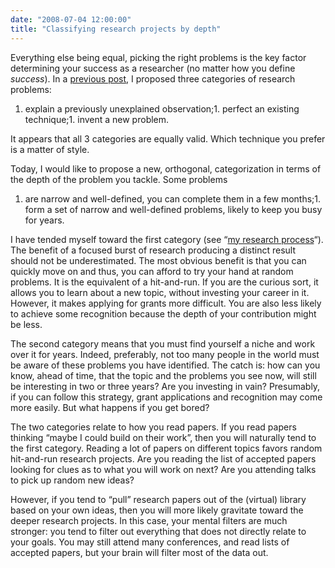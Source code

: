 ```yaml
---
date: "2008-07-04 12:00:00"
title: "Classifying research projects by depth"
---
```




Everything else being equal, picking the right problems is the key factor determining your success as a researcher (no matter how you define <em>success</em>). In a [previous post](/lemire/blog/2008/06/24/good-research-invent-new-problems-or-explain-mysteries/), I proposed three categories of research problems:
1. explain a previously unexplained observation;1. perfect an existing technique;1. invent a new problem.

It appears that all 3 categories are equally valid. Which technique you prefer is a matter of style.

Today, I would like to propose a new, orthogonal, categorization in terms of the depth of the problem you tackle. Some problems

1. are narrow and well-defined, you can complete them in a few months;1. form a set of narrow and well-defined problems, likely to keep you busy for years.

I have tended myself toward the first category (see &ldquo;[my research process](/lemire/blog/2007/11/19/my-research-process/)&ldquo;). The benefit of a focused burst of research producing a distinct result should not be underestimated. The most obvious benefit is that you can quickly move on and thus, you can afford to try your hand at random problems. It is the equivalent of a hit-and-run. If you are the curious sort, it allows you to learn about a new topic, without investing your career in it. However, it makes applying for grants more difficult. You are also less likely to achieve some recognition because the depth of your contribution might be less.

The second category means that you must find yourself a niche and work over it for years. Indeed, preferably, not too many people in the world must be aware of these problems you have identified. The catch is: how can you know, ahead of time, that the topic and the problems you see now, will still be interesting in two or three years? Are you investing in vain? Presumably, if you can follow this strategy, grant applications and recognition may come more easily. But what happens if you get bored?

The two categories relate to how you read papers. If you read papers thinking &ldquo;maybe I could build on their work&rdquo;, then you will naturally tend to the first category. Reading a lot of papers on different topics favors random hit-and-run research projects. Are you reading the list of accepted papers looking for clues as to what you will work on next? Are you attending talks to pick up random new ideas?

However, if you tend to &ldquo;pull&rdquo; research papers out of the (virtual) library based on your own ideas, then you will more likely gravitate toward the deeper research projects. In this case, your mental filters are much stronger: you tend to filter out everything that does not directly relate to your goals. You may still attend many conferences, and read lists of accepted papers, but your brain will filter most of the data out.

